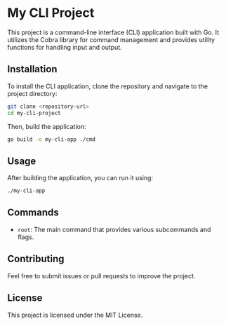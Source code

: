 # My CLI Project

This project is a command-line interface (CLI) application built with Go. It utilizes the Cobra library for command management and provides utility functions for handling input and output.

## Installation

To install the CLI application, clone the repository and navigate to the project directory:

```bash
git clone <repository-url>
cd my-cli-project
```

Then, build the application:

```bash
go build -o my-cli-app ./cmd
```

## Usage

After building the application, you can run it using:

```bash
./my-cli-app
```

## Commands

- `root`: The main command that provides various subcommands and flags.

## Contributing

Feel free to submit issues or pull requests to improve the project. 

## License

This project is licensed under the MIT License.